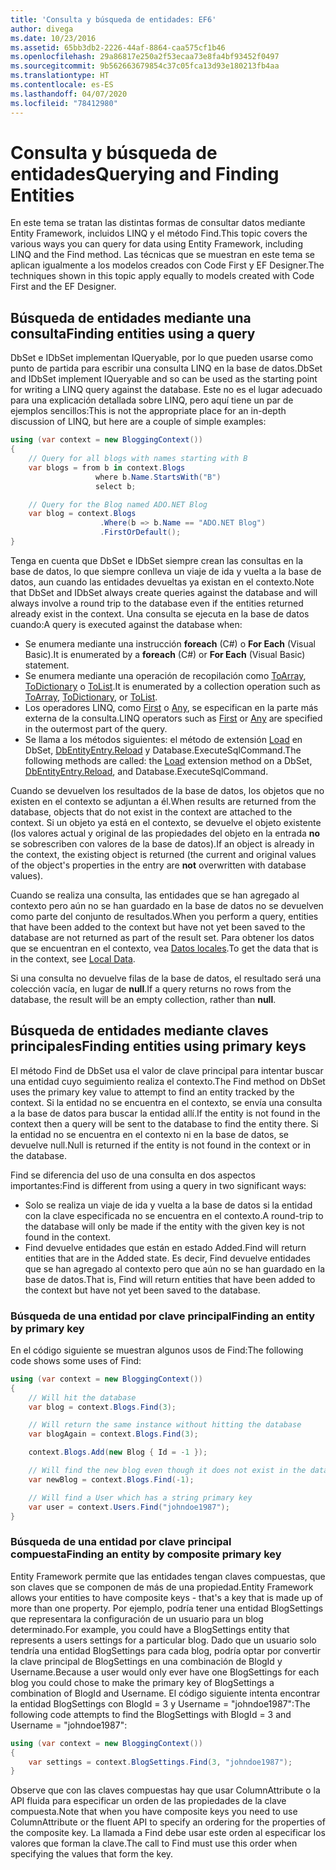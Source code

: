 ```yaml
---
title: 'Consulta y búsqueda de entidades: EF6'
author: divega
ms.date: 10/23/2016
ms.assetid: 65bb3db2-2226-44af-8864-caa575cf1b46
ms.openlocfilehash: 29a86817e250a2f53ecaa73e8fa4bf93452f0497
ms.sourcegitcommit: 9b562663679854c37c05fca13d93e180213fb4aa
ms.translationtype: HT
ms.contentlocale: es-ES
ms.lasthandoff: 04/07/2020
ms.locfileid: "78412980"
---
```

# <a name="querying-and-finding-entities"></a><span data-ttu-id="b83a0-102">Consulta y búsqueda de entidades</span><span class="sxs-lookup"><span data-stu-id="b83a0-102">Querying and Finding Entities</span></span>
<span data-ttu-id="b83a0-103">En este tema se tratan las distintas formas de consultar datos mediante Entity Framework, incluidos LINQ y el método Find.</span><span class="sxs-lookup"><span data-stu-id="b83a0-103">This topic covers the various ways you can query for data using Entity Framework, including LINQ and the Find method.</span></span> <span data-ttu-id="b83a0-104">Las técnicas que se muestran en este tema se aplican igualmente a los modelos creados con Code First y EF Designer.</span><span class="sxs-lookup"><span data-stu-id="b83a0-104">The techniques shown in this topic apply equally to models created with Code First and the EF Designer.</span></span>  

## <a name="finding-entities-using-a-query"></a><span data-ttu-id="b83a0-105">Búsqueda de entidades mediante una consulta</span><span class="sxs-lookup"><span data-stu-id="b83a0-105">Finding entities using a query</span></span>  

<span data-ttu-id="b83a0-106">DbSet e IDbSet implementan IQueryable, por lo que pueden usarse como punto de partida para escribir una consulta LINQ en la base de datos.</span><span class="sxs-lookup"><span data-stu-id="b83a0-106">DbSet and IDbSet implement IQueryable and so can be used as the starting point for writing a LINQ query against the database.</span></span> <span data-ttu-id="b83a0-107">Este no es el lugar adecuado para una explicación detallada sobre LINQ, pero aquí tiene un par de ejemplos sencillos:</span><span class="sxs-lookup"><span data-stu-id="b83a0-107">This is not the appropriate place for an in-depth discussion of LINQ, but here are a couple of simple examples:</span></span>  

``` csharp
using (var context = new BloggingContext())
{
    // Query for all blogs with names starting with B
    var blogs = from b in context.Blogs
                   where b.Name.StartsWith("B")
                   select b;

    // Query for the Blog named ADO.NET Blog
    var blog = context.Blogs
                    .Where(b => b.Name == "ADO.NET Blog")
                    .FirstOrDefault();
}
```  

<span data-ttu-id="b83a0-108">Tenga en cuenta que DbSet e IDbSet siempre crean las consultas en la base de datos, lo que siempre conlleva un viaje de ida y vuelta a la base de datos, aun cuando las entidades devueltas ya existan en el contexto.</span><span class="sxs-lookup"><span data-stu-id="b83a0-108">Note that DbSet and IDbSet always create queries against the database and will always involve a round trip to the database even if the entities returned already exist in the context.</span></span> <span data-ttu-id="b83a0-109">Una consulta se ejecuta en la base de datos cuando:</span><span class="sxs-lookup"><span data-stu-id="b83a0-109">A query is executed against the database when:</span></span>  

- <span data-ttu-id="b83a0-110">Se enumera mediante una instrucción **foreach** (C#) o **For Each** (Visual Basic).</span><span class="sxs-lookup"><span data-stu-id="b83a0-110">It is enumerated by a **foreach** (C#) or **For Each** (Visual Basic) statement.</span></span>  
- <span data-ttu-id="b83a0-111">Se enumera mediante una operación de recopilación como [ToArray](https://msdn.microsoft.com/library/bb298736), [ToDictionary](https://msdn.microsoft.com/library/system.linq.enumerable.todictionary) o [ToList](https://msdn.microsoft.com/library/bb342261).</span><span class="sxs-lookup"><span data-stu-id="b83a0-111">It is enumerated by a collection operation such as [ToArray](https://msdn.microsoft.com/library/bb298736), [ToDictionary](https://msdn.microsoft.com/library/system.linq.enumerable.todictionary), or [ToList](https://msdn.microsoft.com/library/bb342261).</span></span>  
- <span data-ttu-id="b83a0-112">Los operadores LINQ, como [First](https://msdn.microsoft.com/library/bb291976) o [Any](https://msdn.microsoft.com/library/bb337697), se especifican en la parte más externa de la consulta.</span><span class="sxs-lookup"><span data-stu-id="b83a0-112">LINQ operators such as [First](https://msdn.microsoft.com/library/bb291976) or [Any](https://msdn.microsoft.com/library/bb337697) are specified in the outermost part of the query.</span></span>  
- <span data-ttu-id="b83a0-113">Se llama a los métodos siguientes: el método de extensión [Load](https://msdn.microsoft.com/library/system.data.entity.dbextensions.load) en DbSet, [DbEntityEntry.Reload](https://msdn.microsoft.com/library/system.data.entity.infrastructure.dbentityentry.reload.aspx) y Database.ExecuteSqlCommand.</span><span class="sxs-lookup"><span data-stu-id="b83a0-113">The following methods are called: the [Load](https://msdn.microsoft.com/library/system.data.entity.dbextensions.load) extension method on a DbSet, [DbEntityEntry.Reload](https://msdn.microsoft.com/library/system.data.entity.infrastructure.dbentityentry.reload.aspx), and Database.ExecuteSqlCommand.</span></span>  

<span data-ttu-id="b83a0-114">Cuando se devuelven los resultados de la base de datos, los objetos que no existen en el contexto se adjuntan a él.</span><span class="sxs-lookup"><span data-stu-id="b83a0-114">When results are returned from the database, objects that do not exist in the context are attached to the context.</span></span> <span data-ttu-id="b83a0-115">Si un objeto ya está en el contexto, se devuelve el objeto existente (los valores actual y original de las propiedades del objeto en la entrada **no** se sobrescriben con valores de la base de datos).</span><span class="sxs-lookup"><span data-stu-id="b83a0-115">If an object is already in the context, the existing object is returned (the current and original values of the object's properties in the entry are **not** overwritten with database values).</span></span>  

<span data-ttu-id="b83a0-116">Cuando se realiza una consulta, las entidades que se han agregado al contexto pero aún no se han guardado en la base de datos no se devuelven como parte del conjunto de resultados.</span><span class="sxs-lookup"><span data-stu-id="b83a0-116">When you perform a query, entities that have been added to the context but have not yet been saved to the database are not returned as part of the result set.</span></span> <span data-ttu-id="b83a0-117">Para obtener los datos que se encuentran en el contexto, vea [Datos locales](~/ef6/querying/local-data.md).</span><span class="sxs-lookup"><span data-stu-id="b83a0-117">To get the data that is in the context, see [Local Data](~/ef6/querying/local-data.md).</span></span>  

<span data-ttu-id="b83a0-118">Si una consulta no devuelve filas de la base de datos, el resultado será una colección vacía, en lugar de **null**.</span><span class="sxs-lookup"><span data-stu-id="b83a0-118">If a query returns no rows from the database, the result will be an empty collection, rather than **null**.</span></span>  

## <a name="finding-entities-using-primary-keys"></a><span data-ttu-id="b83a0-119">Búsqueda de entidades mediante claves principales</span><span class="sxs-lookup"><span data-stu-id="b83a0-119">Finding entities using primary keys</span></span>  

<span data-ttu-id="b83a0-120">El método Find de DbSet usa el valor de clave principal para intentar buscar una entidad cuyo seguimiento realiza el contexto.</span><span class="sxs-lookup"><span data-stu-id="b83a0-120">The Find method on DbSet uses the primary key value to attempt to find an entity tracked by the context.</span></span> <span data-ttu-id="b83a0-121">Si la entidad no se encuentra en el contexto, se envía una consulta a la base de datos para buscar la entidad allí.</span><span class="sxs-lookup"><span data-stu-id="b83a0-121">If the entity is not found in the context then a query will be sent to the database to find the entity there.</span></span> <span data-ttu-id="b83a0-122">Si la entidad no se encuentra en el contexto ni en la base de datos, se devuelve null.</span><span class="sxs-lookup"><span data-stu-id="b83a0-122">Null is returned if the entity is not found in the context or in the database.</span></span>  

<span data-ttu-id="b83a0-123">Find se diferencia del uso de una consulta en dos aspectos importantes:</span><span class="sxs-lookup"><span data-stu-id="b83a0-123">Find is different from using a query in two significant ways:</span></span>  

- <span data-ttu-id="b83a0-124">Solo se realiza un viaje de ida y vuelta a la base de datos si la entidad con la clave especificada no se encuentra en el contexto.</span><span class="sxs-lookup"><span data-stu-id="b83a0-124">A round-trip to the database will only be made if the entity with the given key is not found in the context.</span></span>  
- <span data-ttu-id="b83a0-125">Find devuelve entidades que están en estado Added.</span><span class="sxs-lookup"><span data-stu-id="b83a0-125">Find will return entities that are in the Added state.</span></span> <span data-ttu-id="b83a0-126">Es decir, Find devuelve entidades que se han agregado al contexto pero que aún no se han guardado en la base de datos.</span><span class="sxs-lookup"><span data-stu-id="b83a0-126">That is, Find will return entities that have been added to the context but have not yet been saved to the database.</span></span>  
### <a name="finding-an-entity-by-primary-key"></a><span data-ttu-id="b83a0-127">Búsqueda de una entidad por clave principal</span><span class="sxs-lookup"><span data-stu-id="b83a0-127">Finding an entity by primary key</span></span>  

<span data-ttu-id="b83a0-128">En el código siguiente se muestran algunos usos de Find:</span><span class="sxs-lookup"><span data-stu-id="b83a0-128">The following code shows some uses of Find:</span></span>  

``` csharp
using (var context = new BloggingContext())
{
    // Will hit the database
    var blog = context.Blogs.Find(3);

    // Will return the same instance without hitting the database
    var blogAgain = context.Blogs.Find(3);

    context.Blogs.Add(new Blog { Id = -1 });

    // Will find the new blog even though it does not exist in the database
    var newBlog = context.Blogs.Find(-1);

    // Will find a User which has a string primary key
    var user = context.Users.Find("johndoe1987");
}
```  

### <a name="finding-an-entity-by-composite-primary-key"></a><span data-ttu-id="b83a0-129">Búsqueda de una entidad por clave principal compuesta</span><span class="sxs-lookup"><span data-stu-id="b83a0-129">Finding an entity by composite primary key</span></span>  

<span data-ttu-id="b83a0-130">Entity Framework permite que las entidades tengan claves compuestas, que son claves que se componen de más de una propiedad.</span><span class="sxs-lookup"><span data-stu-id="b83a0-130">Entity Framework allows your entities to have composite keys - that's a key that is made up of more than one property.</span></span> <span data-ttu-id="b83a0-131">Por ejemplo, podría tener una entidad BlogSettings que representara la configuración de un usuario para un blog determinado.</span><span class="sxs-lookup"><span data-stu-id="b83a0-131">For example, you could have a BlogSettings entity that represents a users settings for a particular blog.</span></span> <span data-ttu-id="b83a0-132">Dado que un usuario solo tendría una entidad BlogSettings para cada blog, podría optar por convertir la clave principal de BlogSettings en una combinación de BlogId y Username.</span><span class="sxs-lookup"><span data-stu-id="b83a0-132">Because a user would only ever have one BlogSettings for each blog you could chose to make the primary key of BlogSettings a combination of BlogId and Username.</span></span> <span data-ttu-id="b83a0-133">El código siguiente intenta encontrar la entidad BlogSettings con BlogId = 3 y Username = "johndoe1987":</span><span class="sxs-lookup"><span data-stu-id="b83a0-133">The following code attempts to find the BlogSettings with BlogId = 3 and Username = "johndoe1987":</span></span>  

``` csharp  
using (var context = new BloggingContext())
{
    var settings = context.BlogSettings.Find(3, "johndoe1987");
}
```  

<span data-ttu-id="b83a0-134">Observe que con las claves compuestas hay que usar ColumnAttribute o la API fluida para especificar un orden de las propiedades de la clave compuesta.</span><span class="sxs-lookup"><span data-stu-id="b83a0-134">Note that when you have composite keys you need to use ColumnAttribute or the fluent API to specify an ordering for the properties of the composite key.</span></span> <span data-ttu-id="b83a0-135">La llamada a Find debe usar este orden al especificar los valores que forman la clave.</span><span class="sxs-lookup"><span data-stu-id="b83a0-135">The call to Find must use this order when specifying the values that form the key.</span></span>  
